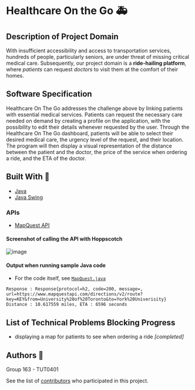 # Healthcare On the Go :ambulance:

## Description of Project Domain

With insufficient accessibility and access to transportation services, hundreds of people, particularly seniors, are under threat of missing critical medical care. Subsequently, our project domain is a **ride-hailing platform**, where _patients_ can request _doctors_ to visit them at the comfort of their homes.

## Software Specification

Healthcare On The Go addresses the challenge above by linking patients with essential medical services. Patients can request the necessary care needed on demand by creating a profile on the application, with the possibility to edit their details whenever requested by the user. Through the Healthcare On The Go dashboard, patients will be able to select their desired medical care, the urgency level of the request, and their location. The program will then display a visual representation of the distance between the patient and the doctor, the price of the service when ordering a ride, and the ETA of the doctor.

## Built With :hammer:

* [Java](https://www.java.com/en/)
* [Java Swing](https://docs.oracle.com/javase/tutorial/uiswing/)

### APIs

* [MapQuest API](https://developer.mapquest.com/documentation/directions-api/route/get)
  

#### Screenshot of calling the API with Hoppscotch

![image](https://github.com/michellengnx/csc207-project/assets/62626538/eb91427b-ca1e-450b-ae4b-2aac29f409a9)

#### Output when running sample Java code

- For the code itself, see [`MapQuest.java`](https://github.com/michellengnx/csc207-project/blob/master/MapQuest.java)

```
Response : Response{protocol=h2, code=200, message=, url=https://www.mapquestapi.com/directions/v2/route?key=KEY&from=University%20of%20Toronto&to=York%20Univerisity}
Distance : 10.617559 miles, ETA : 6596 seconds
```

## List of Technical Problems Blocking Progress

- displaying a map for patients to see when ordering a ride _[completed]_

## Authors :information_desk_person:

Group 163 - TUT0401

See the list of [contributors](https://github.com/michellengnx/csc207-project/contributors) who participated in this project.
